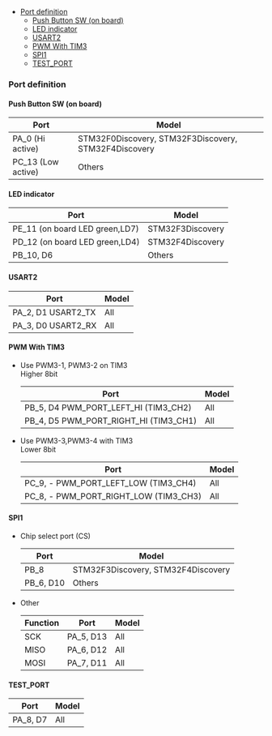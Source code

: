 <!-- START doctoc generated TOC please keep comment here to allow auto update -->
<!-- DON'T EDIT THIS SECTION, INSTEAD RE-RUN doctoc TO UPDATE -->

- [Port definition](#port-definition)
  - [Push Button SW (on board)](#push-button-sw-on-board)
  - [LED indicator](#led-indicator)
  - [USART2](#usart2)
  - [PWM With TIM3](#pwm-with-tim3)
  - [SPI1](#spi1)
  - [TEST_PORT](#test_port)

<!-- END doctoc generated TOC please keep comment here to allow auto update -->

### Port definition 

#### Push Button SW (on board)

| Port               | Model                                                |
|--------------------|------------------------------------------------------|
| PA_0 (Hi active)   | STM32F0Discovery, STM32F3Discovery, STM32F4Discovery |
| PC_13 (Low active) | Others                                               |

####  LED indicator

| Port                           | Model            |
|--------------------------------|------------------|
| PE_11 (on board LED green,LD7) | STM32F3Discovery |
| PD_12 (on board LED green,LD4) | STM32F4Discovery |
| PB_10, D6                      | Others           |

#### USART2

| Port               | Model |
|--------------------|-------|
| PA_2, D1 USART2_TX | All   |
| PA_3, D0 USART2_RX | All   |

#### PWM With TIM3

- Use PWM3-1, PWM3-2 on TIM3  
   Higher 8bit

   | Port                                     | Model |
   |------------------------------------------|-------|
   | PB_5, D4  PWM_PORT_LEFT_HI    (TIM3_CH2) | All   |
   | PB_4, D5  PWM_PORT_RIGHT_HI   (TIM3_CH1) | All   |

- Use PWM3-3,PWM3-4 with TIM3  
   Lower 8bit

   | Port                                     | Model |
   |------------------------------------------|-------|
   | PC_9, -  PWM_PORT_LEFT_LOW    (TIM3_CH4) | All   |
   | PC_8, -  PWM_PORT_RIGHT_LOW   (TIM3_CH3) | All   |

#### SPI1

- Chip select port (CS) 

   | Port      | Model                              |
   |-----------|------------------------------------|
   | PB_8      | STM32F3Discovery, STM32F4Discovery |
   | PB_6, D10 | Others                             |

- Other

   | Function | Port      | Model |
   |----------|-----------|-------|
   | SCK      | PA_5, D13 | All   |
   | MISO     | PA_6, D12 | All   |
   | MOSI     | PA_7, D11 | All   |

####  TEST_PORT

| Port     | Model |
|----------|-------|
| PA_8, D7 | All   |

